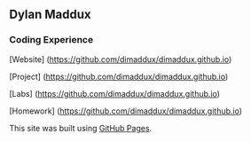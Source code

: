 ## Dylan Maddux

### Coding Experience
[Website] (https://github.com/dimaddux/dimaddux.github.io)

[Project] (https://github.com/dimaddux/dimaddux.github.io)

[Labs] (https://github.com/dimaddux/dimaddux.github.io)

[Homework] (https://github.com/dimaddux/dimaddux.github.io)

This site was built using [GitHub Pages](https://pages.github.com/).
